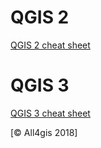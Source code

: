 # QGIS 2 
[QGIS 2 cheat sheet](https://github.com/All4Gis/QGIS-cheat-sheet/tree/master/QGIS2)

# QGIS 3 
[QGIS 3 cheat sheet](https://github.com/All4Gis/QGIS-cheat-sheet/tree/master/QGIS3)


[© All4gis 2018]


